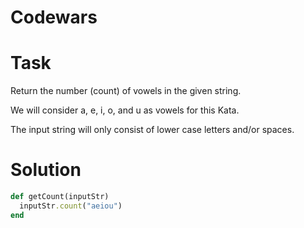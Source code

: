 # Codewars

# Task
Return the number (count) of vowels in the given string.

We will consider a, e, i, o, and u as vowels for this Kata.

The input string will only consist of lower case letters and/or spaces.

# Solution
```ruby
def getCount(inputStr)
  inputStr.count("aeiou")
end
```
